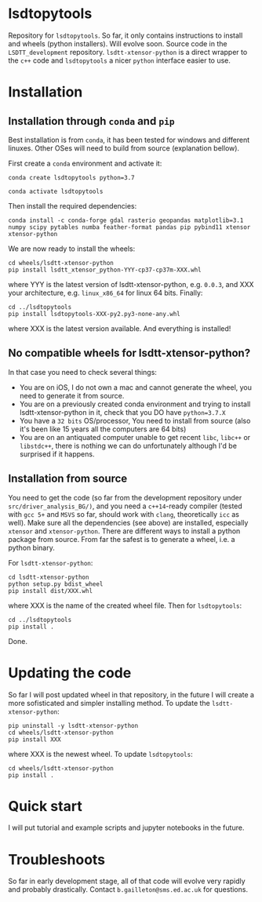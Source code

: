# lsdtopytools

Repository for `lsdtopytools`. So far, it only contains instructions to install and wheels (python installers). Will evolve soon. Source code in the `LSDTT_development` repository. `lsdtt-xtensor-python` is a direct wrapper to the `c++` code and `lsdtopytools` a nicer `python` interface easier to use.

# Installation

## Installation through `conda` and `pip`

Best installation is from `conda`, it has been tested for windows and different linuxes. Other OSes will need to build from source (explanation bellow).

First create a `conda` environment and activate it:

```
conda create lsdtopytools python=3.7

conda activate lsdtopytools
```

Then install the required dependencies:

```
conda install -c conda-forge gdal rasterio geopandas matplotlib=3.1 numpy scipy pytables numba feather-format pandas pip pybind11 xtensor xtensor-python
```

We are now ready to install the wheels:

```
cd wheels/lsdtt-xtensor-python
pip install lsdtt_xtensor_python-YYY-cp37-cp37m-XXX.whl
```
where YYY is the latest version of lsdtt-xtensor-python, e.g. `0.0.3`, and XXX your architecture, e.g. `linux_x86_64` for linux 64 bits. Finally:

```
cd ../lsdtopytools
pip install lsdtopytools-XXX-py2.py3-none-any.whl
```

where XXX is the latest version available. And everything is installed!

## No compatible wheels for lsdtt-xtensor-python?

In that case you need to check several things:
- You are on iOS, I do not own a mac and cannot generate the wheel, you need to generate it from source.
- You are on a previously created conda environment and trying to install lsdtt-xtensor-python in it, check that you DO have `python=3.7.X`
- You have a `32 bits` OS/processor, You need to install from source (also it's been like 15 years all the computers are 64 bits)
- You are on an antiquated computer unable to get recent `libc`, `libc++` or `libstdc++`, there is nothing we can do unfortunately although I'd be surprised if it happens.

## Installation from source

You need to get the code (so far from the development repository under `src/driver_analysis_BG/)`, and you need a `c++14`-ready compiler (tested with `gcc 5+` and `MSVS` so far, should work with `clang`, theoretically `icc` as well). Make sure all the dependencies (see above) are installed, especially `xtensor` and `xtensor-python`. There are different ways to install a python package from source. From far the safest is to generate a wheel, i.e. a python binary.

For `lsdtt-xtensor-python`:

```
cd lsdtt-xtensor-python
python setup.py bdist_wheel
pip install dist/XXX.whl
```

where XXX is the name of the created wheel file.
Then for `lsdtopytools`:

```
cd ../lsdtopytools
pip install .
```
Done.

# Updating the code

So far I will post updated wheel in that repository, in the future I will create a more sofisticated and simpler installing method. To update the `lsdtt-xtensor-python`:

```
pip uninstall -y lsdtt-xtensor-python
cd wheels/lsdtt-xtensor-python
pip install XXX
```

where XXX is the newest wheel. To update `lsdtopytools`:

```
cd wheels/lsdtt-xtensor-python
pip install .
```

# Quick start

I will put tutorial and example scripts and jupyter notebooks in the future.

# Troubleshoots

So far in early development stage, all of that code will evolve very rapidly and probably drastically. Contact `b.gailleton@sms.ed.ac.uk` for questions.


